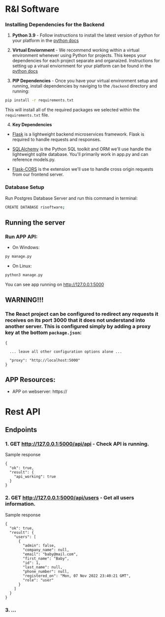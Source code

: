 # R&I Software



### Installing Dependencies for the Backend

1. **Python 3.9** - Follow instructions to install the latest version of python for your platform in the [python docs](https://docs.python.org/3.9/using/unix.html#getting-and-installing-the-latest-version-of-python)


2. **Virtual Enviornment** - We recommend working within a virtual environment whenever using Python for projects. This keeps your dependencies for each project separate and organaized. Instructions for setting up a virual enviornment for your platform can be found in the [python docs](https://packaging.python.org/guides/installing-using-pip-and-virtual-environments/)


3. **PIP Dependencies** - Once you have your virtual environment setup and running, install dependencies by naviging to the `/backend` directory and running:
```bash
pip install -r requirements.txt
```
This will install all of the required packages we selected within the `requirements.txt` file.


4. **Key Dependencies**
 - [Flask](http://flask.pocoo.org/)  is a lightweight backend microservices framework. Flask is required to handle requests and responses.

 - [SQLAlchemy](https://www.sqlalchemy.org/) is the Python SQL toolkit and ORM we'll use handle the lightweight sqlite database. You'll primarily work in app.py and can reference models.py. 

 - [Flask-CORS](https://flask-cors.readthedocs.io/en/latest/#) is the extension we'll use to handle cross origin requests from our frontend server. 


### Database Setup
Run Postgres Database Server and run this command in terminal:
```bash
CREATE DATABASE risoftware;
```

## Running the server


### Run APP API:
* On Windows:
```bash
py manage.py
```
* On Linux:
```bash
python3 manage.py
```

You can see app running on http://127.0.0.1:5000

## WARNING!!!
### The React project can be configured to redirect any requests it receives on its port 3000 that it does not understand into another server. This is configured simply by adding a proxy key at the bottom `package.json`:
```
{

  ... leave all other configuration options alone ...

  "proxy": "http://localhost:5000"
}
```

## APP Resources:
* APP on webserver: https://



# Rest API
## Endpoints
### 1. GET http://127.0.0.1:5000/api/api - Check API is running.
Sample response
```
{
  "ok": true,
  "result": {
    "api_working": true
  }
}
```

### 2. GET http://127.0.0.1:5000/api/users - Get all users information.
Sample response
```
{
  "ok": true,
  "result": {
    "users": [
      {
        "admin": false,
        "company_name": null,
        "email": "baby@mail.com",
        "first_name": "Baby",
        "id": 1,
        "last_name": null,
        "phone_number": null,
        "registered_on": "Mon, 07 Nov 2022 23:40:21 GMT",
        "role": "user"
      }
    ]
  }
}
```

### 3. ...




